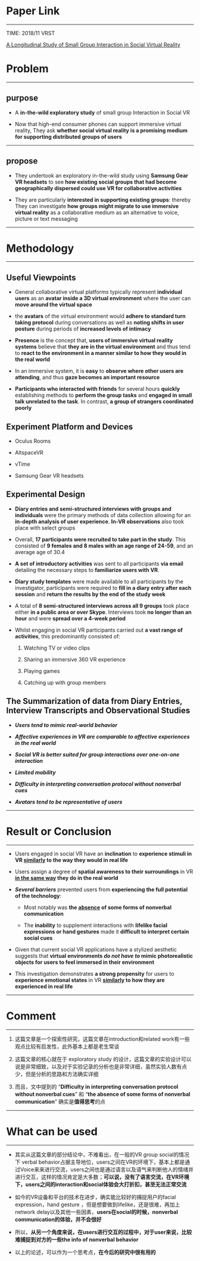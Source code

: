 # Paper Link
---

TIME: 2018/11 VRST

[A Longitudinal Study of Small Group Interaction in Social Virtual Reality](https://doi.org/10.1145/3281505.3281527)


# Problem
---

## purpose

- A **in-the-wild exploratory study** of small group Interaction in Social VR

- Now that high-end consumer phones can support immersive virtual reality, They ask **whether social virtual reality is a promising medium for supporting distributed groups of users**

---

## propose

- They undertook an exploratory in-the-wild study using **Samsung Gear VR headsets** to see **how existing social groups that had become geographically dispersed could use VR for collaborative activities**

- They are particularly **interested in supporting existing groups**: thereby They can investigate **how groups might migrate to use immersive virtual reality** as a collaborative medium as an alternative to voice, picture or text messaging
---

# Methodology
---

## Useful Viewpoints

- General collaborative virtual platforms typically represent **individual users** as an **avatar inside a 3D virtual environment** where the user can **move around the virtual space**

- the **avatars** of the virtual environment would **adhere to standard turn taking protocol** during conversations as well as **noting shifts in user posture** during periods of **increased levels of intimacy**

- **Presence** is the concept that, **users of immersive virtual reality systems** believe that **they are in the virtual environment** and thus tend to **react to the environment in a manner similar to how they would in the real world** 

- In an immersive system, it is **easy** to **observe where other users are attending**, and thus **gaze becomes an important resource**

- **Participants who interacted with friends** for several hours **quickly** establishing methods to **perform the group tasks** and **engaged in small talk unrelated to the task**. In contrast, **a group of strangers coordinated poorly**

## Experiment Platform and Devices

-  Oculus Rooms

-  AltspaceVR

-  vTime

-  Samsung Gear VR headsets 

## Experimental Design

- **Diary entries and semi-structured interviews with groups and individuals** were the primary methods of data collection allowing for an **in-depth analysis of user experience**. **In-VR observations** also took place with select groups

- Overall, **17 participants were recruited to take part in the study**. This consisted of **9 females and 8 males with an age range of 24-59**, and an average age of 30.4

- **A set of introductory activities** was sent to all participants **via email** detailing the necessary steps to **familiarize users with VR**.

- **Diary study templates** were made available to all participants by the investigator, participants were required to **fill in a diary entry after each session** and **return the results by the end of the study week**

- A total of **8 semi-structured interviews across all 9 groups** took place either **in a public area or over Skype**. Interviews took **no longer than an hour** and were **spread over a 4-week period**

- Whilst engaging in social VR participants carried out **a vast range of activities**, this predominantly consisted of:

  1. Watching TV or video clips

  2. Sharing an immersive 360 VR experience

  3. Playing games

  4. Catching up with group members

## The Summarization of data from Diary Entries, Interview Transcripts and Observational Studies

- ***Users tend to mimic real-world behavior***

- ***Affective experiences in VR are comparable to affective experiences in the real world***

- ***Social VR is better suited for group interactions over one-on-one interaction***

- ***Limited mobility***

- ***Difficulty in interpreting conversation protocol without nonverbal cues***

- ***Avatars tend to be representative of users***
---

# Result or Conclusion
---

- Users engaged in social VR have an **inclination** to **experience stimuli in VR <u>similarly</u> to the way they would in real life**

- Users assign a degree of **spatial awareness to their surroundings** in VR **<u>in the same way</u> they do in the real world**

- ***Several barriers*** prevented users from **experiencing the full potential of the technology**:

  - Most notably was **the <u>absence</u> of some forms of nonverbal communication**

  - The **inability** to supplement interactions with **lifelike facial expressions or hand gestures** made it **difficult to interpret certain social cues**

- Given that current social VR applications have a stylized aesthetic suggests that **virtual environments *do not have to* mimic photorealistic objects for users to feel immersed in their environment**

- This investigation demonstrates **a strong propensity** for users to **experience emotional states** in VR **<u>similarly</u> to how they are experienced in real life**
---

# Comment
---

1. 这篇文章是一个探索性研究，这篇文章在introduction和related work有一些观点比较有启发性，此外基本上都是老生常谈

2. 这篇文章的核心就在于 exploratory study 的设计，这篇文章的实验设计可以说是非常细致，以及对于实验记录的分析也是非常详细，虽然实验人数有点少，但是分析的思路和方法确实详细

3. 而且，文中提到的 “**Difficulty in interpreting conversation protocol without nonverbal cues**” 和 “**the absence of some forms of nonverbal communication**” 确实是**值得思考**的点
---

# What can be used
---

- 其实从这篇文章的部分结论中，不难看出，在一般的VR group social的情况下 verbal behavior占据主导地位，users之间在VR的环境下，基本上都是通过Voice来来进行交流，users之间也是通过语言以及语气来判断他人的情绪并进行交互，这样的情况肯定是大多数；**可以说，没有了语言交流，在VR环境下，users之间的interaction和social体验会大打折扣，甚至无法正常交流**

- 如今的VR设备和平台的技术在进步，确实能比较好的捕捉用户的facial expression，hand gesture ，但是想要做到lifelike，还是很难，再加上network delay以及其他一些因素，**users在social的时候，nonverbal communication的体验，并不会很好**

- 所以，**从另一个角度来说，在users进行交互的过程中，对于user来说，比较难捕捉到对方的一些the info of nonverbal behavior**
  
- 以上的论述，可以作为一个思考点，**在今后的研究中很有用的**